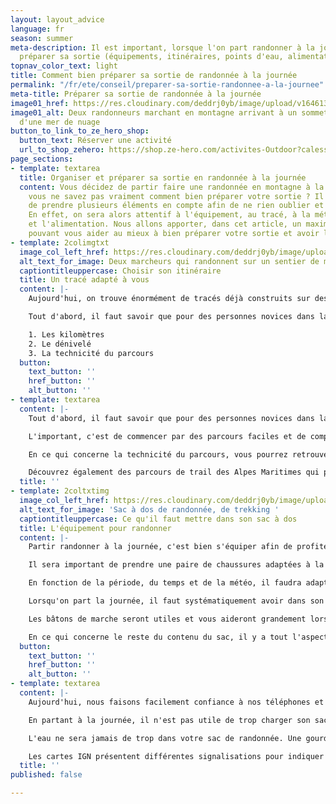 ```yaml
---
layout: layout_advice
language: fr
season: summer
meta-description: Il est important, lorsque l'on part randonner à la journée, de bien
  préparer sa sortie (équipements, itinéraires, points d'eau, alimentation...)
topnav_color_text: light
title: Comment bien préparer sa sortie de randonnée à la journée
permalink: "/fr/ete/conseil/preparer-sa-sortie-randonnee-a-la-journee"
meta-title: Préparer sa sortie de randonnée à la journée
image01_href: https://res.cloudinary.com/deddrj0yb/image/upload/v1646130600/website/Conseil%20/laurentiu-morariu-zWGhVgY-GmY-unsplash_bwcsmi.jpg
image01_alt: Deux randonneurs marchant en montagne arrivant à un sommet au dessus
  d'une mer de nuage
button_to_link_to_ze_hero_shop:
  button_text: Réserver une activité
  url_to_shop_zehero: https://shop.ze-hero.com/activites-Outdoor?calessonstype=all&catypegenderlistsummer=all&calessonsactivitytype=all&start-date=
page_sections:
- template: textarea
  title: Organiser et préparer sa sortie en randonnée à la journée
  content: Vous décidez de partir faire une randonnée en montagne à la journée, mais
    vous ne savez pas vraiment comment bien préparer votre sortie ? Il est important
    de prendre plusieurs éléments en compte afin de ne rien oublier et de partir serein.
    En effet, on sera alors attentif à l'équipement, au tracé, à la météo, à l'hydratation
    et l'alimentation. Nous allons apporter, dans cet article, un maximum de conseil
    pouvant vous aider au mieux à bien préparer votre sortie et avoir les bases.
- template: 2colimgtxt
  image_col_left_href: https://res.cloudinary.com/deddrj0yb/image/upload/v1646130612/website/Conseil%20/anders-nielsen-8jQFXXSTvbw-unsplash_hsdiwr.jpg
  alt_text_for_image: Deux marcheurs qui randonnent sur un sentier de montagne
  captiontitleuppercase: Choisir son itinéraire
  title: Un tracé adapté à vous
  content: |-
    Aujourd'hui, on trouve énormément de tracés déjà construits sur des sites de randonnées, de blogs, etc. On peut également se construire soi-même des itinéraires et les suivre via son téléphone ou sa montre GPS. On peut également construire son tracé avec une carte IGN si on sait alors lire ces différentes cartes. Ce qui est important, c'est d'adapter déjà la randonnée en fonction de votre niveau. Vous allez avoir des informations importantes tels que les kilomètres et le dénivelé qui seront des indicateurs de la difficulté.

    Tout d'abord, il faut savoir que pour des personnes novices dans la randonnée, la vitesse moyenne va être de 2km/h à 4km/h en fonction du dénivelé. Vous retrouverez également une moyenne de 300m à 400m de dénivelé par heure environ pour des personnes novices Cela peut vous donner une idée de nombre que vous aurez à faire en fonction du nombre de kilomètre. Cela évolue en fonction de votre condition physique mais également en fonction du terrain de marche. Un terrain très technique va vous ralentir et sera beaucoup plus exigeant physiquement et mentalement. Il sera important de bien prendre en compte ces 3 indicateurs :

    1. Les kilomètres
    2. Le dénivelé
    3. La technicité du parcours
  button:
    text_button: ''
    href_button: ''
    alt_button: ''
- template: textarea
  content: |-
    Tout d'abord, il faut savoir que pour des personnes novices dans la randonnée, la vitesse moyenne va être de 2km/h à Il aura donc plusieurs niveaux de difficulté selon ces trois indicateurs. Le kilomètre et le dénivelé sont deux paramètres qui se lient pour votre tracé. Plus il y a aura de dénivelé et moins il y aura de kilomètres alors les montées seront très raide.

    L'important, c'est de commencer par des parcours faciles et de comprendre ces indicateurs et sa forme physique durant l'effort. Vous pourrez alors jauger et vous aventurer sur des parcours plus long ou non.

    En ce qui concerne la technicité du parcours, vous pourrez retrouver les différentes informations si vous trouvez des descriptions des parcours, des topos, etc. Un terrain technique, c'est par exemple des sentiers avec énormément de cailloux, de marcher à travers des pierriers, des chemins très raides avec des obstacles naturels, des racines etc. Cela va alors être plus dur physiquement mais aussi mentalement car la concentration sera plus importante.

    Découvrez également des parcours de trail des Alpes Maritimes qui peuvent se faire en marchant et en courant dans les Préalpes d'Azur et dans l'Esterel : [https://www.ze-hero.com/fr/ete/conseil/itineraires-trail-alpes-maritimes](https://www.ze-hero.com/fr/ete/conseil/itineraires-trail-alpes-maritimes "Les parcours de trail 06")
  title: ''
- template: 2coltxtimg
  image_col_left_href: https://res.cloudinary.com/deddrj0yb/image/upload/v1646138026/website/Conseil%20/oriol-pascual-l5VCmqQbP_g-unsplash_mzu8yf.jpg
  alt_text_for_image: 'Sac à dos de randonnée, de trekking '
  captiontitleuppercase: Ce qu'il faut mettre dans son sac à dos
  title: L'équipement pour randonner
  content: |-
    Partir randonner à la journée, c'est bien s'équiper afin de profiter pleinement de sa sortie.

    Il sera important de prendre une paire de chaussures adaptées à la marche en montagne. Des chaussures qui seront à tiges hautes ou basses, avec de l'accroche, qui protège vos orteils et qui maintiennent correctement votre cheville. Certaines sont plus légères, voire type trail, d'autres seront plus lourdes pour une meilleure protection. En fonction, vous pouvez également les prendre imperméables ou dotés de la membrane Gore-tex. Le plus important, c'est de les essayer avant de partir randonner avec.

    En fonction de la période, du temps et de la météo, il faudra adapter votre tenue. Pantalon technique ou short, vêtement technique et respirant, coupe-vent, k-way et poncho, soft shell ainsi qu'une petite doudoune sont des équipements à avoir selon les températures. En montagne, plus nous prenons de l'altitude, plus les degrés baissent. De plus, au sommet, le vent peut-être présent et la température ressentie peut-être froide. La montagne est un milieu où les conditions météorologiques peuvent très rapidement changer.

    Lorsqu'on part la journée, il faut systématiquement avoir dans son sac, une 2eme couche chaude, une veste imperméable et coupe-vent, casquette / bonnet / buff / petite paire de gants / pantalon de pluie. Les lunettes de soleils sont indispensables dès que vous partez en montagne.

    Les bâtons de marche seront utiles et vous aideront grandement lors de randonnées longues et/ou difficiles. Les pliables ou en plusieurs brins se rangent facilement dans le sac.

    En ce qui concerne le reste du contenu du sac, il y a tout l'aspect préventif. Il est important d'avoir une petite trousse de 1er secours.
  button:
    text_button: ''
    href_button: ''
    alt_button: ''
- template: textarea
  content: |-
    Aujourd'hui, nous faisons facilement confiance à nos téléphones et nos montres GPS. Mais parfois, le réseau n'est plus présent, la batterie est à plat, alors il est judicieux d'avoir la carte IGN du secteur où nous sommes. Cela vous aidera afin de vous retrouver et de ne pas être perdu. Transporter une boussole est un plus si vous savez l'utiliser.

    En partant à la journée, il n'est pas utile de trop charger son sac. Et pour ce qui concerne le sac et sa taille, un sac de 20L à 30L est idéal pour ce type de randonnée. Le sac doit également être bien ajusté en fonction de votre morphologie. Découvrez également nos [https://shop.ze-hero.com//achat-neuf/Accessoire-running-et-trail/Sac-et-Sac-%C3%A0-dos-running,](https://shop.ze-hero.com//achat-neuf/Accessoire-running-et-trail/Sac-et-Sac-%C3%A0-dos-running, "sacs de trail Instinct Trail") qui peuvent vous accompagner pour une journée de randonnée.

    L'eau ne sera jamais de trop dans votre sac de randonnée. Une gourde de 1L est le minimum à avoir sur soi. Selon le parcours et votre itinéraire vous pouvez vous retrouver pendant plusieurs kilomètres sans aucun point d'eau. Il est alors important de doubler sa quantité d'eau, surtout s'il fait chaud. Si vous passez par des hameaux ou des villages, vous pourrez alors facilement remplir vos gourdes. Sinon vous pouvez les remplir dans des rivières. Mais attention, l'eau des rivières peut vous apporter des bactéries. Il est alors préférable d'avoir une gourde filtrant l'eau directement. Si vous désirez boire directement dans une rivière, il est important d'être haut en altitude afin d'éviter les alpages et les troupeaux. Mais l'eau est alors peu minérale et très froide, cela peut être alors indigeste. Si, il y a la présence de troupeau de mouton ou de vache, il est fortement déconseillé de boire l'eau directement. Il faudrait mettre une pastille ou alors avoir une gourde filtrante.

    Les cartes IGN présentent différentes signalisations pour indiquer des fontaines, des sources d'eau, des puits et autre afin de vous permettre de savoir où il y a de l'eau.
  title: ''
published: false

---
```

